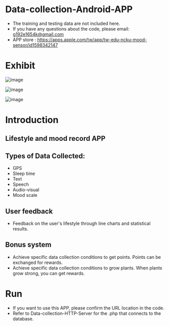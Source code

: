 # Data-collection-Android-APP 
- The training and testing data are not included here.
- If you have any questions about the code, please email: g192e1654k@gmail.com
- APP store : https://apps.apple.com/tw/app/tw-edu-ncku-mood-sensor/id1598342147

# Exhibit
![image](https://github.com/Evanston0624/Data-collection-IOS-APP/tree/main/result/colection.png)

![image](https://github.com/Evanston0624/Data-collection-IOS-APP/tree/main/result/feedback.png)

![image](https://github.com/Evanston0624/Data-collection-IOS-APP/tree/main/result/point.png)

# Introduction
## Lifestyle and mood record APP
## Types of Data Collected:
- GPS
- Sleep time
- Text
- Speech
- Audio-visual
- Mood scale

## User feedback
- Feedback on the user's lifestyle through line charts and statistical results.

## Bonus system
- Achieve specific data collection conditions to get points. Points can be exchanged for rewards.
- Achieve specific data collection conditions to grow plants. When plants grow strong, you can get rewards.

# Run
- If you want to use this APP, please confirm the URL location in the code.
- Refer to Data-collection-HTTP-Server for the .php that connects to the database.